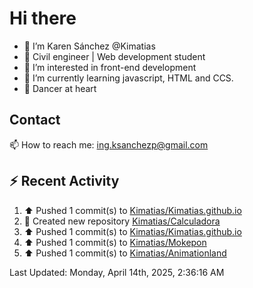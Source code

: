# Hi there 

- 👋  I’m Karen Sánchez @Kimatias
- 📐 Civil engineer | Web development student
- 👀 I’m interested in front-end development
- 🌱 I’m currently learning javascript, HTML and CCS.
- 💃 Dancer at heart

## Contact 

📫 How to reach me: ing.ksanchezp@gmail.com

## :zap: Recent Activity

<!--RECENT_ACTIVITY:start-->
1. ⬆️ Pushed 1 commit(s) to [Kimatias/Kimatias.github.io](https://github.com/Kimatias/Kimatias.github.io)<br>
2. 📔 Created new repository [Kimatias/Calculadora](https://github.com/Kimatias/Calculadora)<br>
3. ⬆️ Pushed 1 commit(s) to [Kimatias/Kimatias.github.io](https://github.com/Kimatias/Kimatias.github.io)<br>
4. ⬆️ Pushed 1 commit(s) to [Kimatias/Mokepon](https://github.com/Kimatias/Mokepon)<br>
5. ⬆️ Pushed 1 commit(s) to [Kimatias/Animationland](https://github.com/Kimatias/Animationland)<br>
<!--RECENT_ACTIVITY:end-->

<!--RECENT_ACTIVITY:last_update-->
Last Updated: Monday, April 14th, 2025, 2:36:16 AM
<!--RECENT_ACTIVITY:last_update_end-->

<!---
Kimatias/Kimatias is a ✨ special ✨ repository because its `README.md` (this file) appears on your GitHub profile.
You can click the Preview link to take a look at your changes.
--->
